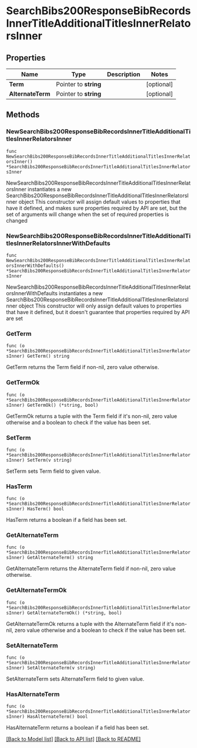 # SearchBibs200ResponseBibRecordsInnerTitleAdditionalTitlesInnerRelatorsInner

## Properties

Name | Type | Description | Notes
------------ | ------------- | ------------- | -------------
**Term** | Pointer to **string** |  | [optional] 
**AlternateTerm** | Pointer to **string** |  | [optional] 

## Methods

### NewSearchBibs200ResponseBibRecordsInnerTitleAdditionalTitlesInnerRelatorsInner

`func NewSearchBibs200ResponseBibRecordsInnerTitleAdditionalTitlesInnerRelatorsInner() *SearchBibs200ResponseBibRecordsInnerTitleAdditionalTitlesInnerRelatorsInner`

NewSearchBibs200ResponseBibRecordsInnerTitleAdditionalTitlesInnerRelatorsInner instantiates a new SearchBibs200ResponseBibRecordsInnerTitleAdditionalTitlesInnerRelatorsInner object
This constructor will assign default values to properties that have it defined,
and makes sure properties required by API are set, but the set of arguments
will change when the set of required properties is changed

### NewSearchBibs200ResponseBibRecordsInnerTitleAdditionalTitlesInnerRelatorsInnerWithDefaults

`func NewSearchBibs200ResponseBibRecordsInnerTitleAdditionalTitlesInnerRelatorsInnerWithDefaults() *SearchBibs200ResponseBibRecordsInnerTitleAdditionalTitlesInnerRelatorsInner`

NewSearchBibs200ResponseBibRecordsInnerTitleAdditionalTitlesInnerRelatorsInnerWithDefaults instantiates a new SearchBibs200ResponseBibRecordsInnerTitleAdditionalTitlesInnerRelatorsInner object
This constructor will only assign default values to properties that have it defined,
but it doesn't guarantee that properties required by API are set

### GetTerm

`func (o *SearchBibs200ResponseBibRecordsInnerTitleAdditionalTitlesInnerRelatorsInner) GetTerm() string`

GetTerm returns the Term field if non-nil, zero value otherwise.

### GetTermOk

`func (o *SearchBibs200ResponseBibRecordsInnerTitleAdditionalTitlesInnerRelatorsInner) GetTermOk() (*string, bool)`

GetTermOk returns a tuple with the Term field if it's non-nil, zero value otherwise
and a boolean to check if the value has been set.

### SetTerm

`func (o *SearchBibs200ResponseBibRecordsInnerTitleAdditionalTitlesInnerRelatorsInner) SetTerm(v string)`

SetTerm sets Term field to given value.

### HasTerm

`func (o *SearchBibs200ResponseBibRecordsInnerTitleAdditionalTitlesInnerRelatorsInner) HasTerm() bool`

HasTerm returns a boolean if a field has been set.

### GetAlternateTerm

`func (o *SearchBibs200ResponseBibRecordsInnerTitleAdditionalTitlesInnerRelatorsInner) GetAlternateTerm() string`

GetAlternateTerm returns the AlternateTerm field if non-nil, zero value otherwise.

### GetAlternateTermOk

`func (o *SearchBibs200ResponseBibRecordsInnerTitleAdditionalTitlesInnerRelatorsInner) GetAlternateTermOk() (*string, bool)`

GetAlternateTermOk returns a tuple with the AlternateTerm field if it's non-nil, zero value otherwise
and a boolean to check if the value has been set.

### SetAlternateTerm

`func (o *SearchBibs200ResponseBibRecordsInnerTitleAdditionalTitlesInnerRelatorsInner) SetAlternateTerm(v string)`

SetAlternateTerm sets AlternateTerm field to given value.

### HasAlternateTerm

`func (o *SearchBibs200ResponseBibRecordsInnerTitleAdditionalTitlesInnerRelatorsInner) HasAlternateTerm() bool`

HasAlternateTerm returns a boolean if a field has been set.


[[Back to Model list]](../README.md#documentation-for-models) [[Back to API list]](../README.md#documentation-for-api-endpoints) [[Back to README]](../README.md)


